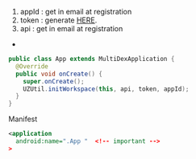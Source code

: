 1. appId : get in email at registration
2. token : generate [HERE](https://docs.uiza.io/#get-api-key).
3. api : get in email at registration
-

``` java
public class App extends MultiDexApplication {
  @Override
  public void onCreate() {
    super.onCreate();
    UZUtil.initWorkspace(this, api, token, appId);
  }
}
```
  Manifest

``` xml
<application
  android:name=".App "  <!-- important -->
>
```